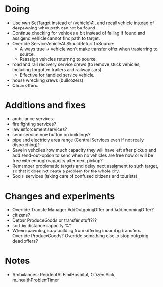 # Doing

- Use own SetTarget instead of (vehicle)AI, and recall vehicle instead of despawning when path can not be found.
- Continue checking for vehicles a bit instead of failing if found and assigend vehicle cannot find path to target.
- Override ServiceVehicleAI.ShouldReturnToSource:
  - Allways true -> vehicle won't make transfer offer when trasferring to source.
  - Reassign vehicles returning to source.
- road and rail recovery service crews (to remove stuck vehicles, including forgotten trailers and railway cars).
  - Effective for handled service vehicle.
- house wrecking crews (bulldozers).
- Clean offers.

# Additions and fixes

- ambulance services.
- fire fighting services?
- law enforcement services?
- send service now button on buildings?
- pipe and electricty area range (Central Services even if not really dispatching)?
- Save in vehciles how much capacity they will have left after pickup and add send-out-option to send when no vehicles are free now or will be free with enough capacity after next pickup?
- Remember problematic targets and delay next assigment to such target, so that it does not ceate a problem for the whole city.
- Social services (taking care of confused citizens and tourists).

# Changes and experiments

- Override TransferManager AddOutgoingOffer and AddIncomingOffer?
- citizens?
- Detour ProduceGoods or transfer stuff???
- sort by distance capacity %?
- When spawning, stop building from offering incoming transfers. Override ProduceGoods? Override something else to stop outgoing dead offers?

# Notes

- Ambulances: ResidentAI FindHospital, Citizen Sick, m_healthProblemTimer